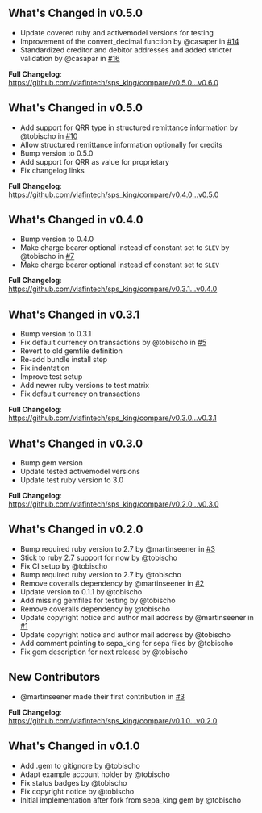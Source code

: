 ## What's Changed in v0.5.0
* Update covered ruby and activemodel versions for testing
* Improvement of the convert_decimal function by @casaper in [#14](https://github.com/viafintech/sps_king/pull/14)
* Standardized creditor and debitor addresses and added stricter validation by @casapar in [#16](https://github.com/viafintech/sps_king/pull/16)

**Full Changelog**: https://github.com/viafintech/sps_king/compare/v0.5.0...v0.6.0

## What's Changed in v0.5.0
* Add support for QRR type in structured remittance information by @tobischo in [#10](https://github.com/viafintech/sps_king/pull/10)
* Allow structured remittance information optionally for credits
* Bump version to 0.5.0
* Add support for QRR as value for proprietary
* Fix changelog links

**Full Changelog**: https://github.com/viafintech/sps_king/compare/v0.4.0...v0.5.0

## What's Changed in v0.4.0
* Bump version to 0.4.0
* Make charge bearer optional instead of constant set to `SLEV` by @tobischo in [#7](https://github.com/viafintech/sps_king/pull/7)
* Make charge bearer optional instead of constant set to `SLEV`

**Full Changelog**: https://github.com/viafintech/sps_king/compare/v0.3.1...v0.4.0

## What's Changed in v0.3.1
* Bump version to 0.3.1
* Fix default currency on transactions by @tobischo in [#5](https://github.com/viafintech/sps_king/pull/5)
* Revert to old gemfile definition
* Re-add bundle install step
* Fix indentation
* Improve test setup
* Add newer ruby versions to test matrix
* Fix default currency on transactions

**Full Changelog**: https://github.com/viafintech/sps_king/compare/v0.3.0...v0.3.1

## What's Changed in v0.3.0
* Bump gem version
* Update tested activemodel versions
* Update test ruby version to 3.0

**Full Changelog**: https://github.com/viafintech/sps_king/compare/v0.2.0...v0.3.0

## What's Changed in v0.2.0
* Bump required ruby version to 2.7 by @martinseener in [#3](https://github.com/viafintech/sps_king/pull/3)
* Stick to ruby 2.7 support for now by @tobischo
* Fix CI setup by @tobischo
* Bump required ruby version to 2.7 by @tobischo
* Remove coveralls dependency by @martinseener in [#2](https://github.com/viafintech/sps_king/pull/2)
* Update version to 0.1.1 by @tobischo
* Add missing gemfiles for testing by @tobischo
* Remove coveralls dependency by @tobischo
* Update copyright notice and author mail address by @martinseener in [#1](https://github.com/viafintech/sps_king/pull/1)
* Update copyright notice and author mail address by @tobischo
* Add comment pointing to sepa_king for sepa files by @tobischo
* Fix gem description for next release by @tobischo

## New Contributors
* @martinseener made their first contribution in [#3](https://github.com/viafintech/sps_king/pull/3)

**Full Changelog**: https://github.com/viafintech/sps_king/compare/v0.1.0...v0.2.0

## What's Changed in v0.1.0
* Add .gem to gitignore by @tobischo
* Adapt example account holder by @tobischo
* Fix status badges by @tobischo
* Fix copyright notice by @tobischo
* Initial implementation after fork from sepa_king gem by @tobischo

<!-- generated by git-cliff -->
